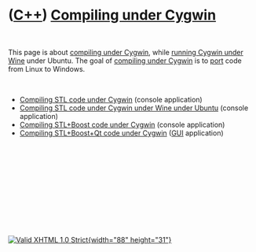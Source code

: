 



 

 

 

 

 

([C++](Cpp.htm)) [Compiling under Cygwin](CppCompileUnderCygwin.htm)
====================================================================

 

This page is about [compiling under Cygwin](CppCompileUnderCygwin.htm),
while [running Cygwin under Wine](CppCygwinUnderWine.htm) under Ubuntu.
The goal of [compiling under Cygwin](CppCompileUnderCygwin.htm) is to
[port](CppPort.htm) code from Linux to Windows.

 

-   [Compiling STL code under Cygwin](CppCompileStlUnderCygwin.htm)
    (console application)
-   [Compiling STL code under Cygwin under Wine under
    Ubuntu](CppCompileStlUnderCygwinUnderWineUnderUbuntu.htm)
    (console application)
-   [Compiling STL+Boost code under
    Cygwin](CppCompileBoostUnderCygwin.htm) (console application)
-   [Compiling STL+Boost+Qt code under
    Cygwin](CppCompileQtUnderCygwin.htm) ([GUI](CppGui.htm) application)

 

 

 

 

 





 

[![Valid XHTML 1.0 Strict](valid-xhtml10.png){width="88"
height="31"}](http://validator.w3.org/check?uri=referer)
